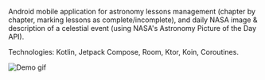 Android mobile application for astronomy lessons management (chapter by chapter, marking lessons as complete/incomplete), and daily NASA image & description of a celestial event (using NASA's Astronomy Picture of the Day API).

Technologies: Kotlin, Jetpack Compose, Room, Ktor, Koin, Coroutines.

![Demo gif](./demo.gif)
